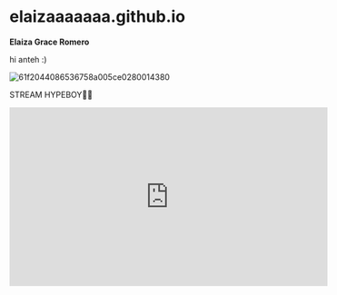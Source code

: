 # elaizaaaaaaa.github.io
**Elaiza Grace Romero** 

hi anteh :)

![61f2044086536758a005ce0280014380](https://user-images.githubusercontent.com/122418901/212210792-a6ba0484-7766-4ac5-b6e3-08aa7555f900.jpg)

STREAM HYPEBOY💨💨
<iframe width="560" height="315" src="https://www.youtube.com/embed/S4UEJePR0UE" title="YouTube video player" frameborder="0" allow="accelerometer; autoplay; clipboard-write; encrypted-media; gyroscope; picture-in-picture; web-share" allowfullscreen></iframe>
